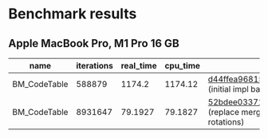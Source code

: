# Benchmark results

## Apple MacBook Pro, M1 Pro 16 GB

| name | iterations | real_time | cpu_time | comment |
| -    |       -    | -         |         -|        -|
| BM_CodeTable | 588879 | 1174.2 | 1174.12 | [d44ffea96815292b517603334895e58c2cd9ea62](https://github.com/garymm/gpu-deflate/tree/d44ffea96815292b517603334895e58c2cd9ea62) (initial impl based on [dahuffman](https://github.com/soxofaan/dahuffman/)) |
| BM_CodeTable | 8931647 |79.1927 | 79.1827 | [52bdee03371059ab181b2af63bbe729598c62928](https://github.com/garymm/gpu-deflate/tree/52bdee03371059ab181b2af63bbe729598c62928) (replace merging priority queues with in-place rotations)
